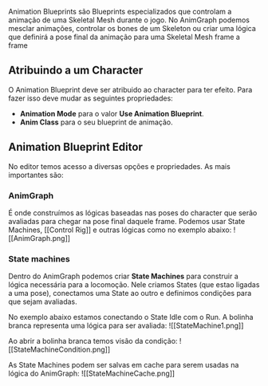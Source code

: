 Animation Blueprints são Blueprints especializados que controlam a animação de uma Skeletal Mesh durante o jogo. No AnimGraph podemos mesclar animações, controlar os bones de um Skeleton ou criar uma lógica que definirá a pose final da animação para uma Skeletal Mesh frame a frame

## Atribuindo a um Character

O Animation Blueprint deve ser atribuido ao character para ter efeito. Para fazer isso deve mudar as seguintes propriedades:

- **Animation Mode** para o valor **Use Animation Blueprint**.
- **Anim Class** para o seu blueprint de animação.

## Animation Blueprint Editor

No editor temos acesso a diversas opções e propriedades. As mais importantes são:

### AnimGraph

É onde construímos as lógicas baseadas nas poses do character que serão avaliadas para chegar na pose final daquele frame. Podemos usar State Machines, [[Control Rig]] e outras lógicas como no exemplo abaixo:
![[AnimGraph.png]]

### State machines

Dentro do AnimGraph podemos criar **State Machines** para construir a lógica necessária para a locomoção. Nele criamos States (que estao ligadas a uma pose), conectamos uma State ao outro e definimos condições para que sejam avaliadas.

No exemplo abaixo estamos conectando o State Idle com o Run. A bolinha branca representa uma lógica para ser avaliada:
![[StateMachine1.png]]

Ao abrir a bolinha branca temos visão da condição:
![[StateMachineCondition.png]]

As State Machines podem ser salvas em cache para serem usadas na lógica do AnimGraph:
![[StateMachineCache.png]]